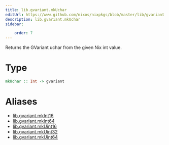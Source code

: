 ```yaml
---
title: lib.gvariant.mkUchar
editUrl: https://www.github.com/nixos/nixpkgs/blob/master/lib/gvariant.nix#L19C20
description: lib.gvariant.mkUchar
sidebar:

    order: 7
---
```


Returns the GVariant uchar from the given Nix int value.

# Type

```haskell
mkUchar :: Int -> gvariant
```


# Aliases

- [lib.gvariant.mkInt16](/reference/libgvariant.mkInt16)
- [lib.gvariant.mkInt64](/reference/libgvariant.mkInt64)
- [lib.gvariant.mkUint16](/reference/libgvariant.mkUint16)
- [lib.gvariant.mkUint32](/reference/libgvariant.mkUint32)
- [lib.gvariant.mkUint64](/reference/libgvariant.mkUint64)


